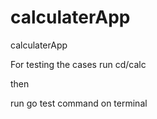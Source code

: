 # calculaterApp
 calculaterApp


For testing the cases 
run cd/calc


then 


run go test command on terminal

